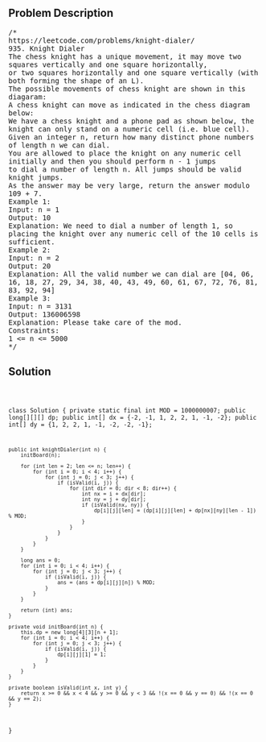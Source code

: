 <!--
<style>
  body { font-family: Arial, sans-serif; }
  .container { max-width: 100%; margin: 0 auto; padding: 10px; }
  .comment-block { max-width: 30%; background-color: #f9f9f9; padding: 10px; border-left: 5px solid #ccc; overflow-wrap: break-word; white-space: pre-wrap; }
  .code-block { background-color: #f4f4f4; padding: 10px; border: 1px solid #ddd; overflow-wrap: break-word; white-space: pre-wrap; }
</style>
-->

<div class='container'>
<h2>Problem Description</h2>
<div class='comment-block'>
<pre>
/*
https://leetcode.com/problems/knight-dialer/
935. Knight Dialer
The chess knight has a unique movement, it may move two
squares vertically and one square horizontally,
or two squares horizontally and one square vertically (with
both forming the shape of an L).
The possible movements of chess knight are shown in this
diagaram:
A chess knight can move as indicated in the chess diagram
below:
We have a chess knight and a phone pad as shown below, the
knight can only stand on a numeric cell (i.e. blue cell).
Given an integer n, return how many distinct phone numbers
of length n we can dial.
You are allowed to place the knight on any numeric cell
initially and then you should perform n - 1 jumps
to dial a number of length n. All jumps should be valid
knight jumps.
As the answer may be very large, return the answer modulo
109 + 7.
Example 1:
Input: n = 1
Output: 10
Explanation: We need to dial a number of length 1, so
placing the knight over any numeric cell of the 10 cells is
sufficient.
Example 2:
Input: n = 2
Output: 20
Explanation: All the valid number we can dial are [04, 06,
16, 18, 27, 29, 34, 38, 40, 43, 49, 60, 61, 67, 72, 76, 81,
83, 92, 94]
Example 3:
Input: n = 3131
Output: 136006598
Explanation: Please take care of the mod.
Constraints:
1 <= n <= 5000
*/
</pre>
</div>

<h2>Solution</h2>
<div class='code-block'>
<pre><code class='language-java'>

class Solution {
    private static final int MOD = 1000000007;
    public long[][][] dp;
    public int[] dx = {-2, -1, 1, 2, 2, 1, -1, -2};
    public int[] dy = {1, 2, 2, 1, -1, -2, -2, -1};

    public int knightDialer(int n) {
        initBoard(n);

        for (int len = 2; len <= n; len++) {
            for (int i = 0; i < 4; i++) {
                for (int j = 0; j < 3; j++) {
                    if (isValid(i, j)) {
                        for (int dir = 0; dir < 8; dir++) {
                            int nx = i + dx[dir];
                            int ny = j + dy[dir];
                            if (isValid(nx, ny)) {
                                dp[i][j][len] = (dp[i][j][len] + dp[nx][ny][len - 1]) % MOD;
                            }
                        }
                    }
                }
            }
        }

        long ans = 0;
        for (int i = 0; i < 4; i++) {
            for (int j = 0; j < 3; j++) {
                if (isValid(i, j)) {
                    ans = (ans + dp[i][j][n]) % MOD;
                }
            }
        }

        return (int) ans;
    }

    private void initBoard(int n) {
        this.dp = new long[4][3][n + 1];
        for (int i = 0; i < 4; i++) {
            for (int j = 0; j < 3; j++) {
                if (isValid(i, j)) {
                    dp[i][j][1] = 1;
                }
            }
        }
    }

    private boolean isValid(int x, int y) {
        return x >= 0 && x < 4 && y >= 0 && y < 3 && !(x == 0 && y == 0) && !(x == 0 && y == 2);
    }
}
</code></pre>
</div>
</div>
